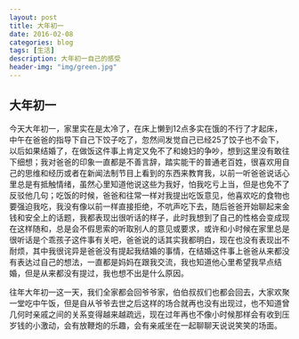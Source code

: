 ```yaml
---
layout: post
title: 大年初一
date: 2016-02-08
categories: blog
tags: [生活]
description: 大年初一自己的感受
header-img: "img/green.jpg"
---
```


## 大年初一

今天大年初一，家里实在是太冷了，在床上懒到12点多实在饿的不行了才起床，中午在爸爸的指导下自己下饺子吃了，忽然间发觉自己已经25了饺子也不会下，以后如果结婚了，在做饭这件事上肯定又免不了和媳妇的争吵，想到这里没有敢往下细想；我对爸爸的印象一直都是不善言辞，踏实能干的普通老百姓，很喜欢用自己的思维和经历或者在新闻法制节目上看到的东西来教育我，以前一听爸爸说话心里总是有抵触情绪，虽然心里知道他说这些为我好，怕我吃亏上当，但是也免不了反驳他几句；吃饭的时候，爸爸和往常一样对我提出吃饭意见，他喜欢吃的食物也要强迫我吃，我没有像以前一样直接拒绝，不吭声吃下去，随后爸爸开始聊起来金钱和安全上的话题，我都表现出很听话的样子，此时我想到了自己的性格会变成现在这样随和，总是会不假思索的听取别人的意见或要求，或许和小时候在家里总是很听话是个乖孩子这件事有关吧，爸爸说的话其实我都明白，现在也没有表现出不耐烦，其中我很诧异是爸爸没有提起我结婚的事情，在结婚这件事上爸爸从来都没有表达过自己的想法，一直都是妈妈在跟我交流，我也知道他心里希望我早点结婚，但是从来都没有提过，我也想不出是什么原因。


往年大年初一这一天，我们全家都会回爷爷家，伯伯叔叔们也都会回去，大家欢聚一堂吃中午饭，但是自从爷爷去世之后这样的场合就再也没有出现过，也不知道曾几何时亲戚之间的关系变得越来越疏远，现在过年再也不像小时候那样会有收到压岁钱的小激动，会有放鞭炮的乐趣，会有亲戚坐在一起聊聊天说说笑笑的场面。